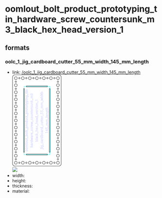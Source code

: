 # oomlout_bolt_product_prototyping_tin_hardware_screw_countersunk_m3_black_hex_head_version_1


## formats

### oolc_1_jig_cardboard_cutter_55_mm_width_145_mm_length
* link: [/oolc_1_jig_cardboard_cutter_55_mm_width_145_mm_length](oolc_1_jig_cardboard_cutter_55_mm_width_145_mm_length)  
![](oolc_1_jig_cardboard_cutter_55_mm_width_145_mm_length/working_300.png)  
![](oolc_1_jig_cardboard_cutter_55_mm_width_145_mm_length/image_300.jpg)  
* width:   
* height:   
* thickness:   
* material:   
 
